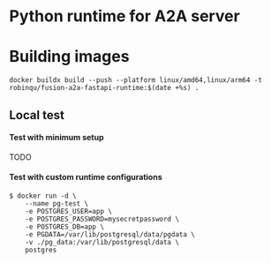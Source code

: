 # Python runtime for A2A server


# Building images

```shell
docker buildx build --push --platform linux/amd64,linux/arm64 -t robinqu/fusion-a2a-fastapi-runtime:$(date +%s) .
```

## Local test

#### Test with minimum setup

TODO


#### Test with custom runtime configurations

```shell
$ docker run -d \
	--name pg-test \
	-e POSTGRES_USER=app \
	-e POSTGRES_PASSWORD=mysecretpassword \
	-e POSTGRES_DB=app \
	-e PGDATA=/var/lib/postgresql/data/pgdata \
	-v ./pg_data:/var/lib/postgresql/data \
	postgres

```